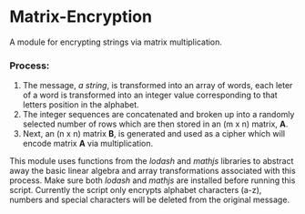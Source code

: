 # Matrix-Encryption

A module for encrypting strings via matrix multiplication.  

<h3>Process:</h3>

1. The message, *a string*, is transformed into an array of words, each leter of a word is transformed into an integer value corresponding to that letters position in the alphabet. 
2. The integer sequences are concatenated and broken up into a randomly selected number of rows which are then stored in an (m x n) matrix, <strong>A</strong>.  
3. Next, an (n x n) matrix <strong>B</strong>, is generated and used as a cipher which will encode matrix <strong>A</strong> via multiplication.  


This module uses functions from the *lodash* and *mathjs* libraries to abstract away the basic linear algebra and array transformations associated with this process.  Make sure both *lodash* and *mathjs* are installed before running this script.  Currently the script only encrypts alphabet characters (a-z), numbers and special characters will be deleted from the original message.
